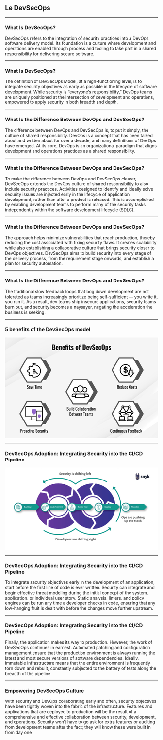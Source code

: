 ## Le DevSecOps

----

### What Is DevSecOps?

DevSecOps refers to the integration of security practices into a DevOps software delivery model. Its foundation is a culture where development and operations are enabled through process and tooling to take part in a shared responsibility for delivering secure software.

----

### What Is DevSecOps?

The definition of DevSecOps Model, at a high-functioning level, is to integrate security objectives as early as possible in the lifecycle of software development. While security is “everyone’s responsibility,” DevOps teams are uniquely positioned at the intersection of development and operations, empowered to apply security in both breadth and depth.

----

### What Is the Difference Between DevOps and DevSecOps?

The difference between DevOps and DevSecOps is, to put it simply, the culture of shared responsibility. DevOps is a concept that has been talked about and written about for over a decade, and many definitions of DevOps have emerged. At its core, DevOps is an organizational paradigm that aligns development and operations practices as a shared responsibility.

----

### What Is the Difference Between DevOps and DevSecOps?

To make the difference between DevOps and DevSecOps clearer, DevSecOps extends the DevOps culture of shared responsibility to also include security practices. Activities designed to identify and ideally solve security issues are injected early in the lifecycle of application development, rather than after a product is released. This is accomplished by enabling development teams to perform many of the security tasks independently within the software development lifecycle (SDLC).

----

### What Is the Difference Between DevOps and DevSecOps?

The approach helps minimize vulnerabilities that reach production, thereby reducing the cost associated with fixing security flaws. It creates scalability while also establishing a collaborative culture that brings security closer to DevOps objectives. DevSecOps aims to build security into every stage of the delivery process, from the requirement stage onwards, and establish a plan for security automation.

----

### What Is the Difference Between DevOps and DevSecOps?

The traditional slow feedback loops that bog down development are not tolerated as teams increasingly prioritize being self-sufficient — you write it, you run it.
As a result, dev teams ship insecure applications, security teams burn out, and security becomes a naysayer, negating the acceleration the business is seeking.

----

### 5 benefits of the DevSecOps model

<img src="img/devsecops-benefits.jpg" style="background:none; border:none; box-shadow:none;"/>

----

### DevSecOps Adoption: Integrating Security into the CI/CD Pipeline

<img src="img/devsecops-timeline.png" style="background:none; border:none; box-shadow:none;"/>

----

### DevSecOps Adoption: Integrating Security into the CI/CD Pipeline

To integrate security objectives early in the development of an application, start before the first line of code is ever written. Security can integrate and begin effective threat modeling during the initial concept of the system, application, or individual user story. Static analysis, linters, and policy engines can be run any time a developer checks in code, ensuring that any low-hanging fruit is dealt with before the changes move further upstream.


----

### DevSecOps Adoption: Integrating Security into the CI/CD Pipeline

Finally, the application makes its way to production. However, the work of DevSecOps continues in earnest. Automated patching and configuration management ensure that the production environment is always running the latest and most secure versions of software dependencies. Ideally, immutable infrastructure means that the entire environment is frequently torn down and rebuilt, constantly subjected to the battery of tests along the breadth of the pipeline

----

### Empowering DevSecOps Culture

With security and DevOps collaborating early and often, security objectives have been tightly woven into the fabric of the infrastructure. Features and applications that are deployed to production will be the result of a comprehensive and effective collaboration between security, development, and operations. Security won’t have to go ask for extra features or auditing from development teams after the fact; they will know these were built in from day one
